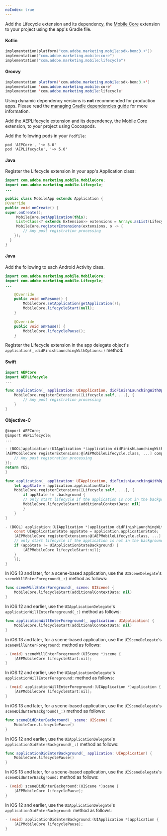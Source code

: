 ```yaml
---
noIndex: true
---
```


<Variant platform="android" task="add" repeat="6"/>

Add the Lifecycle extension and its dependency, the [Mobile Core](../index.md) extension to your project using the app's Gradle file.

#### Kotlin

```kotlin
implementation(platform("com.adobe.marketing.mobile:sdk-bom:3.+"))
implementation("com.adobe.marketing.mobile:core")
implementation("com.adobe.marketing.mobile:lifecycle")
```

#### Groovy

```java
implementation platform('com.adobe.marketing.mobile:sdk-bom:3.+')
implementation 'com.adobe.marketing.mobile:core'
implementation 'com.adobe.marketing.mobile:lifecycle'
```

<InlineNestedAlert variant="warning" header="false" iconPosition="left">

Using dynamic dependency versions is **not** recommended for production apps. Please read the [managing Gradle dependencies guide](../../../resources/manage-gradle-dependencies.md) for more information.

</InlineNestedAlert>

<Variant platform="ios" task="add" repeat="3"/>

Add the AEPLifecycle extension and its dependency, the [Mobile Core](../index.md) extension, to your project using Cocoapods.

Add the following pods in your `Podfile`:

```pod
pod 'AEPCore', '~> 5.0'
pod 'AEPLifecycle', '~> 5.0'
```

<!--- <Variant platform="react-native" task="add" repeat="3"/>

#### JavaScript

Import the Lifecycle extension

```jsx
import {ACPLifecycle} from '@adobe/react-native-acpcore';
```

<Variant platform="flutter" task="add" repeat="3"/>

#### Dart

Import the Lifecycle extension

```dart
import 'package:flutter_acpcore/flutter_acplifecycle.dart';
``` --->

<Variant platform="android" task="register" repeat="4"/>

#### Java

Register the Lifecycle extension in your app's Application class:

```java
import com.adobe.marketing.mobile.MobileCore;
import com.adobe.marketing.mobile.Lifecycle;
...
```

```java
public class MobileApp extends Application {
@Override
public void onCreate() {
super.onCreate();
     MobileCore.setApplication(this);
     List<Class<? extends Extension>> extensions = Arrays.asList(Lifecycle.EXTENSION, ...);
     MobileCore.registerExtensions(extensions, o -> {
        // Any post registration processing
    });
  }
}
```

<Variant platform="android" task="activity-start-pause" repeat="5"/>

#### Java

Add the following to each Android Activity class.

```java
import com.adobe.marketing.mobile.MobileCore;
import com.adobe.marketing.mobile.Lifecycle;
...
```

```java
    @Override
    public void onResume() {
        MobileCore.setApplication(getApplication());
        MobileCore.lifecycleStart(null);
    }
```

```java
    @Override
    public void onPause() {
        MobileCore.lifecyclePause();
    }
```

<Variant platform="ios" task="register" repeat="7"/>

Register the Lifecycle extension in the app delegate object's `application(_:didFinishLaunchingWithOptions:)` method:

#### Swift

```swift
import AEPCore
import AEPLifecycle
...
```

```swift
func application(_ application: UIApplication, didFinishLaunchingWithOptions launchOptions: [UIApplication.LaunchOptionsKey: Any]?) -> Bool {
    MobileCore.registerExtensions([Lifecycle.self, ...], {
        // Any post registration processing
    }
}
```

#### Objective-C

```objectivec
@import AEPCore;
@import AEPLifecycle;
...
```

```objectivec
- (BOOL)application:(UIApplication *)application didFinishLaunchingWithOptions:(NSDictionary *)launchOptions {
[AEPMobileCore registerExtensions:@[AEPMobileLifecycle.class, ...] completion:^{
    // Any post registration processing
}];
return YES;
}
```

<Variant platform="ios-swift" task="start-lifecycle-didfinishlaunch" repeat="1"/>

```swift
func application(_ application: UIApplication, didFinishLaunchingWithOptions launchOptions: [UIApplicationLaunchOptionsKey: Any]?) -> Bool {
    let appState = application.applicationState
    MobileCore.registerExtensions([Lifecycle.self, ...], {
        if appState != .background {
        // only start lifecycle if the application is not in the background
        MobileCore.lifecycleStart(additionalContextData: nil)
        }
    }
}
```

<Variant platform="ios-objc" task="start-lifecycle-didfinishlaunch" repeat="1"/>

```objectivec
- (BOOL) application:(UIApplication *)application didFinishLaunchingWithOptions:(NSDictionary *)launchOptions {
    const UIApplicationState appState = application.applicationState;
    [AEPMobileCore registerExtensions:@[AEPMobileLifecycle.class, ...] completion:^{
    // only start lifecycle if the application is not in the background
    if (appState != UIApplicationStateBackground) {
        [AEPMobileCore lifecycleStart:nil];
    }
    }];
}
```

<Variant platform="ios-swift" task="willenterforeground" repeat="4"/>

In iOS 13 and later, for a scene-based application, use the `UISceneDelegate`'s `sceneWillEnterForeground(_:)` method as follows:

```swift
func sceneWillEnterForeground(_ scene: UIScene) {
    MobileCore.lifecycleStart(additionalContextData: nil)
}
```

In iOS 12 and earlier, use the `UIApplicationDelegate`'s `applicationWillEnterForeground(_:)` method as follows:

```swift
func applicationWillEnterForeground(_ application: UIApplication) {
    MobileCore.lifecycleStart(additionalContextData: nil)
}
```

<Variant platform="ios-objc" task="willenterforeground" repeat="4"/>

In iOS 13 and later, for a scene-based application, use the `UISceneDelegate`'s `sceneWillEnterForeground:` method as follows:

```objectivec
- (void) sceneWillEnterForeground:(UIScene *)scene {
    [AEPMobileCore lifecycleStart:nil];
}
```

In iOS 12 and earlier, use the `UIApplicationDelegate`'s `applicationWillEnterForeground:` method as follows:

```objectivec
- (void) applicationWillEnterForeground:(UIApplication *)application {
    [AEPMobileCore lifecycleStart:nil];
}
```

<Variant platform="ios-swift" task="didenterbackground" repeat="4"/>

In iOS 13 and later, for a scene-based application, use the `UISceneDelegate`'s `sceneDidEnterBackground(_:)` method as follows:

```swift
func sceneDidEnterBackground(_ scene: UIScene) {
    MobileCore.lifecyclePause()
}
```

In iOS 12 and earlier, use the `UIApplicationDelegate`'s `applicationDidEnterBackground(_:)` method as follows:

```swift
func applicationDidEnterBackground(_ application: UIApplication) {
    MobileCore.lifecyclePause()
}
```

<Variant platform="ios-objc" task="didenterbackground" repeat="4"/>

In iOS 13 and later, for a scene-based application, use the `UISceneDelegate`'s `sceneDidEnterBackground:` method as follows:

```objectivec
- (void) sceneDidEnterBackground:(UIScene *)scene {
    [AEPMobileCore lifecyclePause];
}
```

In iOS 12 and earlier, use the `UIApplicationDelegate`'s `applicationDidEnterBackground:` method as follows:

```objectivec
- (void) applicationDidEnterBackground:(UIApplication *)application {
    [AEPMobileCore lifecyclePause];
}
```

<!--
<Variant platform="ios" task="blah" repeat="32"/>

#### Objective-C

1. Register the Lifecycle extension with the SDK Core by adding the following to your app's `application:didFinishLaunchingWithOptions:` delegate method. This will register the extension with Core and begin Lifecycle event processing:

```objectivec
@import AEPCore;
@import AEPLifecycle;
...

- (BOOL)application:(UIApplication *)application didFinishLaunchingWithOptions:(NSDictionary *)launchOptions {
    // register the lifecycle extension
[AEPMobileCore registerExtensions:@[AEPMobileLifecycle.class, ...] completion:^{
    ...
}];
return YES;
}
```

2. Start Lifecycle data collection by calling `lifecycleStart:` from within the callback of the `AEPMobileCore::registerExtensions:` method in your app's `application:didFinishLaunchingWithOptions:` delegate method.

If your iOS application supports background capabilities, your `application:didFinishLaunchingWithOptions:` method might be called when iOS launches your app in the background. If you do not want background launches to count towards your lifecycle metrics, then `lifecycleStart:` should only be called when the application state is not equal to `UIApplicationStateBackground`.

```objectivec
- (BOOL) application:(UIApplication *)application didFinishLaunchingWithOptions:(NSDictionary *)launchOptions {
    // register the lifecycle extension, and begin event processing with Core
    const UIApplicationState appState = application.applicationState;
    [AEPMobileCore registerExtensions:@[AEPMobileLifecycle.class, ...] completion:^{
    // only start lifecycle if the application is not in the background
    if (appState != UIApplicationStateBackground) {
        [AEPMobileCore lifecycleStart:nil];
    }
    }];
}
```

3. When launched, if your app is resuming from a backgrounded state, iOS might call your `applicationWillEnterForeground:` delegate method. You also need to call `lifecycleStart:`, but this time you do not need all of the supporting code that you used in `application:didFinishLaunchingWithOptions:`:

```objectivec
- (void) applicationWillEnterForeground:(UIApplication *)application {
    [AEPMobileCore lifecycleStart:nil];
}
```

In iOS 13 and later, for a scene-based application, use the `UISceneDelegate`'s `sceneWillEnterForeground` method as follows:

```objectivec
- (void) sceneWillEnterForeground:(UIScene *)scene {
    [AEPMobileCore lifecycleStart:nil];
}
```

For more information on handling foregrounding applications with Scenes, refer to Apple's documentation [here](https://developer.apple.com/documentation/uikit/app_and_environment/scenes/preparing_your_ui_to_run_in_the_foreground)

4. When the app enters the background, pause Lifecycle data collection from your app's `applicationDidEnterBackground:` delegate method:

```objectivec
- (void) applicationDidEnterBackground:(UIApplication *)application {
    [AEPMobileCore lifecyclePause];
}
```

In iOS 13 and later, for a scene-based application, use the `UISceneDelegate`'s `sceneDidEnterBackground` method as follows:

```objectivec
- (void) sceneDidEnterBackground:(UIScene *)scene {
    [AEPMobileCore lifecyclePause];
}
```

For more information on handling backgrounding applications with Scenes, refer to Apple's documentation [here](https://developer.apple.com/documentation/uikit/app_and_environment/scenes/preparing_your_ui_to_run_in_the_background)

<!--- <Variant platform="react-native" task="register" repeat="2"/>

**Registering the extension with Core**

When using React Native, registering Lifecycle with Mobile Core should be done in native code which is shown under the Android and iOS (ACP 2.x) tabs. --->
